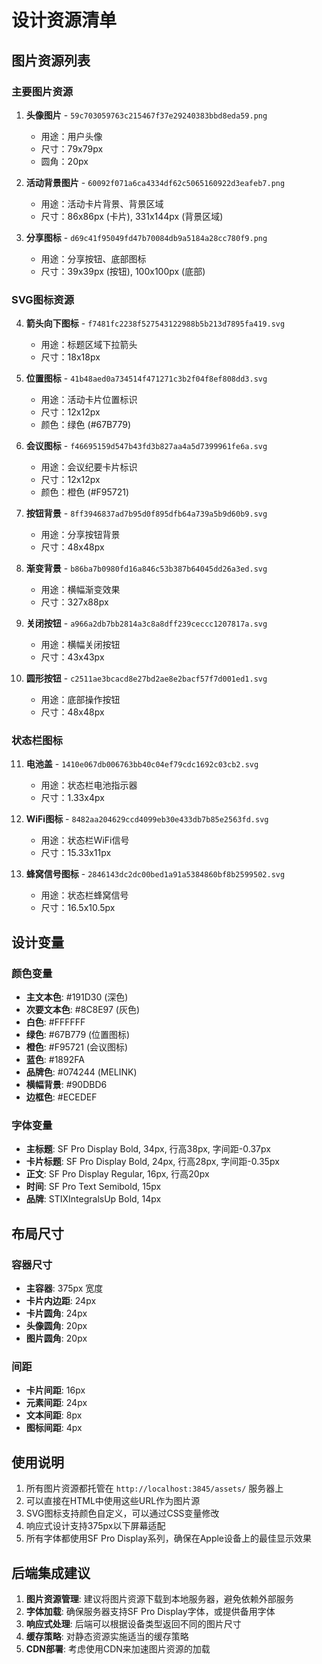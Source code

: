 # 设计资源清单

## 图片资源列表

### 主要图片资源
1. **头像图片** - `59c703059763c215467f37e29240383bbd8eda59.png`
   - 用途：用户头像
   - 尺寸：79x79px
   - 圆角：20px

2. **活动背景图片** - `60092f071a6ca4334df62c5065160922d3eafeb7.png`
   - 用途：活动卡片背景、背景区域
   - 尺寸：86x86px (卡片), 331x144px (背景区域)

3. **分享图标** - `d69c41f95049fd47b70084db9a5184a28cc780f9.png`
   - 用途：分享按钮、底部图标
   - 尺寸：39x39px (按钮), 100x100px (底部)

### SVG图标资源
4. **箭头向下图标** - `f7481fc2238f527543122988b5b213d7895fa419.svg`
   - 用途：标题区域下拉箭头
   - 尺寸：18x18px

5. **位置图标** - `41b48aed0a734514f471271c3b2f04f8ef808dd3.svg`
   - 用途：活动卡片位置标识
   - 尺寸：12x12px
   - 颜色：绿色 (#67B779)

6. **会议图标** - `f46695159d547b43fd3b827aa4a5d7399961fe6a.svg`
   - 用途：会议纪要卡片标识
   - 尺寸：12x12px
   - 颜色：橙色 (#F95721)

7. **按钮背景** - `8ff3946837ad7b95d0f895dfb64a739a5b9d60b9.svg`
   - 用途：分享按钮背景
   - 尺寸：48x48px

8. **渐变背景** - `b86ba7b0980fd16a846c53b387b64045dd26a3ed.svg`
   - 用途：横幅渐变效果
   - 尺寸：327x88px

9. **关闭按钮** - `a966a2db7bb2814a3c8a8dff239ceccc1207817a.svg`
   - 用途：横幅关闭按钮
   - 尺寸：43x43px

10. **圆形按钮** - `c2511ae3bcacd8e27bd2ae8e2bacf57f7d001ed1.svg`
    - 用途：底部操作按钮
    - 尺寸：48x48px

### 状态栏图标
11. **电池盖** - `1410e067db006763bb40c04ef79cdc1692c03cb2.svg`
    - 用途：状态栏电池指示器
    - 尺寸：1.33x4px

12. **WiFi图标** - `8482aa204629ccd4099eb30e433db7b85e2563fd.svg`
    - 用途：状态栏WiFi信号
    - 尺寸：15.33x11px

13. **蜂窝信号图标** - `2846143dc2dc00bed1a91a5384860bf8b2599502.svg`
    - 用途：状态栏蜂窝信号
    - 尺寸：16.5x10.5px

## 设计变量

### 颜色变量
- **主文本色**: #191D30 (深色)
- **次要文本色**: #8C8E97 (灰色)
- **白色**: #FFFFFF
- **绿色**: #67B779 (位置图标)
- **橙色**: #F95721 (会议图标)
- **蓝色**: #1892FA
- **品牌色**: #074244 (MELINK)
- **横幅背景**: #90DBD6
- **边框色**: #ECEDEF

### 字体变量
- **主标题**: SF Pro Display Bold, 34px, 行高38px, 字间距-0.37px
- **卡片标题**: SF Pro Display Bold, 24px, 行高28px, 字间距-0.35px
- **正文**: SF Pro Display Regular, 16px, 行高20px
- **时间**: SF Pro Text Semibold, 15px
- **品牌**: STIXIntegralsUp Bold, 14px

## 布局尺寸

### 容器尺寸
- **主容器**: 375px 宽度
- **卡片内边距**: 24px
- **卡片圆角**: 24px
- **头像圆角**: 20px
- **图片圆角**: 20px

### 间距
- **卡片间距**: 16px
- **元素间距**: 24px
- **文本间距**: 8px
- **图标间距**: 4px

## 使用说明

1. 所有图片资源都托管在 `http://localhost:3845/assets/` 服务器上
2. 可以直接在HTML中使用这些URL作为图片源
3. SVG图标支持颜色自定义，可以通过CSS变量修改
4. 响应式设计支持375px以下屏幕适配
5. 所有字体都使用SF Pro Display系列，确保在Apple设备上的最佳显示效果

## 后端集成建议

1. **图片资源管理**: 建议将图片资源下载到本地服务器，避免依赖外部服务
2. **字体加载**: 确保服务器支持SF Pro Display字体，或提供备用字体
3. **响应式处理**: 后端可以根据设备类型返回不同的图片尺寸
4. **缓存策略**: 对静态资源实施适当的缓存策略
5. **CDN部署**: 考虑使用CDN来加速图片资源的加载 